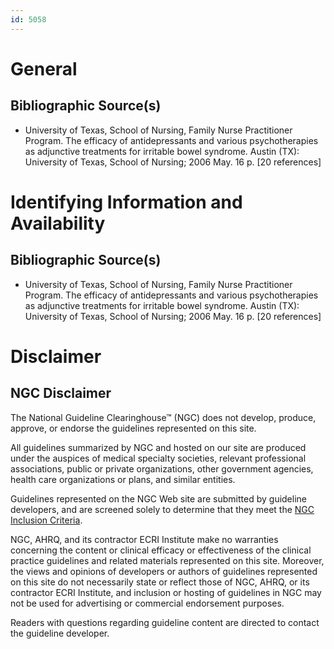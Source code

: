 ```yaml
---
id: 5058
---
```


# General

## Bibliographic Source(s)

- University of Texas, School of Nursing, Family Nurse Practitioner Program. The efficacy of antidepressants and various psychotherapies as adjunctive treatments for irritable bowel syndrome. Austin (TX): University of Texas, School of Nursing; 2006 May. 16 p. [20 references]

# Identifying Information and Availability

## Bibliographic Source(s)

- University of Texas, School of Nursing, Family Nurse Practitioner Program. The efficacy of antidepressants and various psychotherapies as adjunctive treatments for irritable bowel syndrome. Austin (TX): University of Texas, School of Nursing; 2006 May. 16 p. [20 references]

# Disclaimer

## NGC Disclaimer

The National Guideline Clearinghouse™ (NGC) does not develop, produce, approve, or endorse the guidelines represented on this site.

All guidelines summarized by NGC and hosted on our site are produced under the auspices of medical specialty societies, relevant professional associations, public or private organizations, other government agencies, health care organizations or plans, and similar entities.

Guidelines represented on the NGC Web site are submitted by guideline developers, and are screened solely to determine that they meet the [NGC Inclusion Criteria](/help-and-about/summaries/inclusion-criteria).

NGC, AHRQ, and its contractor ECRI Institute make no warranties concerning the content or clinical efficacy or effectiveness of the clinical practice guidelines and related materials represented on this site. Moreover, the views and opinions of developers or authors of guidelines represented on this site do not necessarily state or reflect those of NGC, AHRQ, or its contractor ECRI Institute, and inclusion or hosting of guidelines in NGC may not be used for advertising or commercial endorsement purposes.

Readers with questions regarding guideline content are directed to contact the guideline developer.

